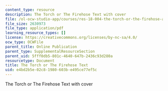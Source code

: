 ```yaml
---
content_type: resource
description: The Torch or The Firehose Text with cover
file: /ol-ocw-studio-app/courses/res-18-004-the-torch-or-the-firehose-a-guide-to-section-teaching-spring-2009/e4bd2b5e02c81980603be495ce77ef5c_MITRES18.004_Torch_or_the_Firehose.pdf
file_size: 2630973
file_type: application/pdf
learning_resource_types: []
license: https://creativecommons.org/licenses/by-nc-sa/4.0/
ocw_type: OCWFile
parent_title: Online Publication
parent_type: SupplementalResourceSection
parent_uid: 5fff0db5-801c-4640-647b-2436c93d280a
resourcetype: Document
title: The Torch or The Firehose Text
uid: e4bd2b5e-02c8-1980-603b-e495ce77ef5c
---
```

The Torch or The Firehose Text with cover